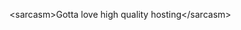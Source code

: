 <!--
id: 189314890
link: http://kevinisom.info/post/189314890/sarcasm-gotta-love-high-quality-hosting-sarcasm
slug: sarcasm-gotta-love-high-quality-hosting-sarcasm
date: Thu Sep 17 2009 00:12:29 GMT+1200 (NZST)
raw: {"blog_name":"kevinisom","id":189314890,"post_url":"http://kevinisom.info/post/189314890/sarcasm-gotta-love-high-quality-hosting-sarcasm","slug":"sarcasm-gotta-love-high-quality-hosting-sarcasm","type":"text","date":"2009-09-16 12:12:29 GMT","timestamp":1253103149,"state":"published","format":"html","reblog_key":"svr3fjHG","tags":[],"short_url":"http://tmblr.co/Zw68YyBIBTA","highlighted":[],"feed_item":"http://twitter.com/kev_nz/statuses/4025562313","from_feed_id":"650289","note_count":0,"title":null,"body":"<p>&lt;sarcasm&gt;Gotta love high quality hosting&lt;/sarcasm&gt;</p>"}
publish: 2009-09-017
tags: 
title: null
-->


\<sarcasm\>Gotta love high quality hosting\</sarcasm\>


